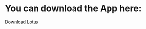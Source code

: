 <h1>You can download the App here:</h1>
<a href="https://grimmgw.github.io/download-lotus/">Download Lotus</a>
